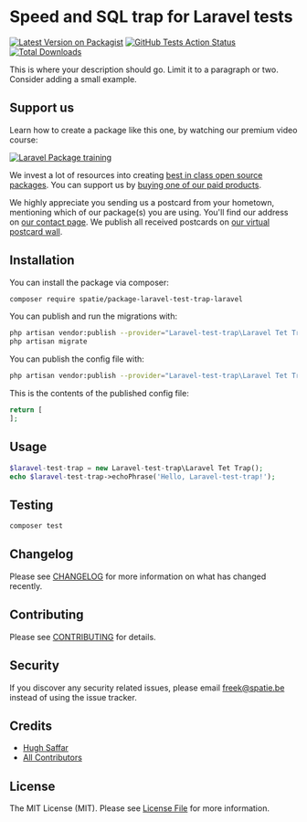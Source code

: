 # Speed and SQL trap for Laravel tests

[![Latest Version on Packagist](https://img.shields.io/packagist/v/spatie/laravel-test-trap.svg?style=flat-square)](https://packagist.org/packages/spatie/laravel-test-trap)
[![GitHub Tests Action Status](https://img.shields.io/github/workflow/status/spatie/laravel-test-trap/run-tests?label=tests)](https://github.com/spatie/laravel-test-trap/actions?query=workflow%3Arun-tests+branch%3Amaster)
[![Total Downloads](https://img.shields.io/packagist/dt/spatie/laravel-test-trap.svg?style=flat-square)](https://packagist.org/packages/spatie/laravel-test-trap)


This is where your description should go. Limit it to a paragraph or two. Consider adding a small example.

## Support us

Learn how to create a package like this one, by watching our premium video course:

[![Laravel Package training](https://spatie.be/github/package-training.jpg)](https://laravelpackage.training)

We invest a lot of resources into creating [best in class open source packages](https://spatie.be/open-source). You can support us by [buying one of our paid products](https://spatie.be/open-source/support-us).

We highly appreciate you sending us a postcard from your hometown, mentioning which of our package(s) you are using. You'll find our address on [our contact page](https://spatie.be/about-us). We publish all received postcards on [our virtual postcard wall](https://spatie.be/open-source/postcards).

## Installation

You can install the package via composer:

```bash
composer require spatie/package-laravel-test-trap-laravel
```

You can publish and run the migrations with:

```bash
php artisan vendor:publish --provider="Laravel-test-trap\Laravel Tet Trap\Laravel Tet TrapServiceProvider" --tag="migrations"
php artisan migrate
```

You can publish the config file with:
```bash
php artisan vendor:publish --provider="Laravel-test-trap\Laravel Tet Trap\Laravel Tet TrapServiceProvider" --tag="config"
```

This is the contents of the published config file:

```php
return [
];
```

## Usage

``` php
$laravel-test-trap = new Laravel-test-trap\Laravel Tet Trap();
echo $laravel-test-trap->echoPhrase('Hello, Laravel-test-trap!');
```

## Testing

``` bash
composer test
```

## Changelog

Please see [CHANGELOG](CHANGELOG.md) for more information on what has changed recently.

## Contributing

Please see [CONTRIBUTING](CONTRIBUTING.md) for details.

## Security

If you discover any security related issues, please email freek@spatie.be instead of using the issue tracker.

## Credits

- [Hugh Saffar](https://github.com/hughsaffar)
- [All Contributors](../../contributors)

## License

The MIT License (MIT). Please see [License File](LICENSE.md) for more information.
